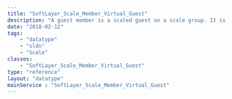 ```yaml
---
title: "SoftLayer_Scale_Member_Virtual_Guest"
description: "A guest member is a scaled guest on a scale group. It is added either automatically or manually based on group settings. It can be removed here, but is usually best removed using one of the scaling features of the group as a whole. "
date: "2018-02-12"
tags:
    - "datatype"
    - "sldn"
    - "Scale"
classes:
    - "SoftLayer_Scale_Member_Virtual_Guest"
type: "reference"
layout: "datatype"
mainService : "SoftLayer_Scale_Member_Virtual_Guest"
---
```

